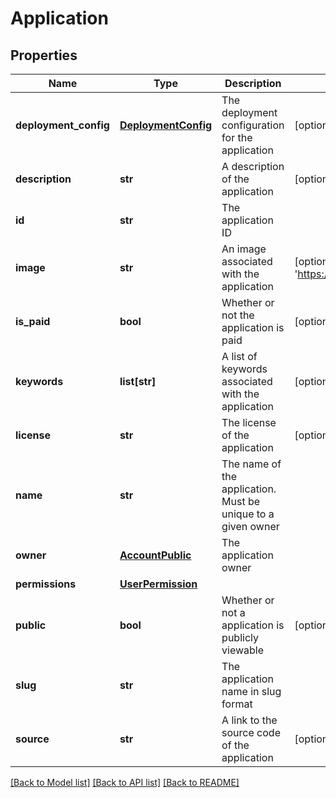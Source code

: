 # Application

## Properties
Name | Type | Description | Notes
------------ | ------------- | ------------- | -------------
**deployment_config** | [**DeploymentConfig**](DeploymentConfig.md) | The deployment configuration for the application | [optional] 
**description** | **str** | A description of the application | [optional] [default to '']
**id** | **str** | The application ID | 
**image** | **str** | An image associated with the application | [optional] [default to 'https://picsum.photos/400']
**is_paid** | **bool** | Whether or not the application is paid | [optional] [default to False]
**keywords** | **list[str]** | A list of keywords associated with the application | [optional] [default to []]
**license** | **str** | The license of the application | [optional] 
**name** | **str** | The name of the application. Must be unique to a given owner | 
**owner** | [**AccountPublic**](AccountPublic.md) | The application owner | 
**permissions** | [**UserPermission**](UserPermission.md) |  | 
**public** | **bool** | Whether or not a application is publicly viewable | [optional] [default to True]
**slug** | **str** | The application name in slug format | 
**source** | **str** | A link to the source code of the application | [optional] 

[[Back to Model list]](../README.md#documentation-for-models) [[Back to API list]](../README.md#documentation-for-api-endpoints) [[Back to README]](../README.md)


